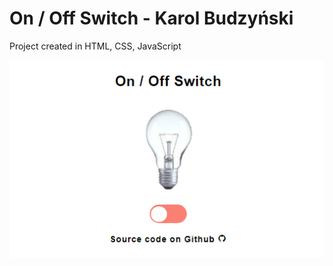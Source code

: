 # On / Off Switch - Karol Budzyński

Project created in HTML, CSS, JavaScript

![Preview](https://github.com/budzynskikarol/on-off-switch/blob/5edbc9884aae93c96b6577233fdcd6b07b87ac1d/onoff.PNG)

